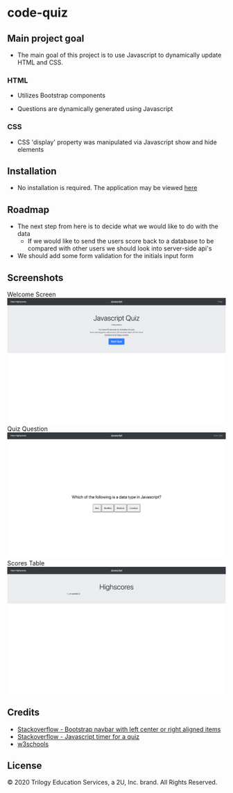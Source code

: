# code-quiz

## Main project goal

- The main goal of this project is to use Javascript to dynamically update HTML and CSS.

### HTML

- Utilizes Bootstrap components

- Questions are dynamically generated using Javascript

### CSS

- CSS 'display' property was manipulated via Javascript show and hide elements

## Installation

- No installation is required. The application may be viewed [here](https://vtaymany.github.io/code-quiz/)

## Roadmap

- The next step from here is to decide what we would like to do with the data
  - If we would like to send the users score back to a database to be compared with other users we should look into server-side api's
- We should add some form validation for the initials input form

## Screenshots
Welcome Screen
![Welcome Screen](./Assets/screenshots/welcome-screen.png 'Welcome Screen')
Quiz Question
![Quiz Question](./Assets/screenshots/quiz.png 'Quiz Question')
Scores Table
![Scores table](./Assets/screenshots/scores-table.png 'Scores table')

## Credits

- [Stackoverflow - Bootstrap navbar with left center or right aligned items](https://stackoverflow.com/questions/19733447/bootstrap-navbar-with-left-center-or-right-aligned-items)
- [Stackoverflow - Javascript timer for a quiz](https://stackoverflow.com/questions/44314897/javascript-timer-for-a-quiz)
- [w3schools](https://www.w3schools.com/)

## License

© 2020 Trilogy Education Services, a 2U, Inc. brand. All Rights Reserved.
